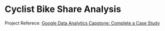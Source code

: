 # Cyclist Bike Share Analysis
Project Referece: [Google Data Analytics Capstone: Complete a Case Study](https://www.coursera.org/learn/google-data-analytics-capstone)



